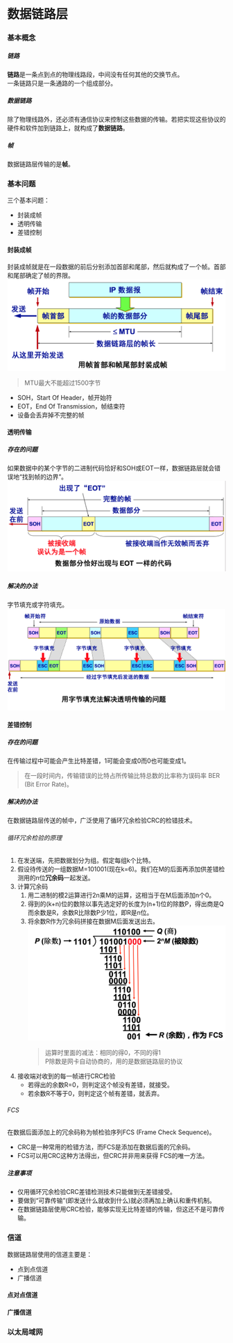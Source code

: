 # 数据链路层

### 基本概念
##### 链路
**链路**是一条点到点的物理线路段，中间没有任何其他的交换节点。  
一条链路只是一条通路的一个组成部分。
##### 数据链路
除了物理线路外，还必须有通信协议来控制这些数据的传输。若把实现这些协议的硬件和软件加到链路上，就构成了**数据链路**。
##### 帧
数据链路层传输的是**帧**。

### 基本问题
三个基本问题：
* 封装成帧
* 透明传输
* 差错控制

#### 封装成帧
封装成帧就是在一段数据的前后分别添加首部和尾部，然后就构成了一个帧。首部和尾部确定了帧的界限。
![2.数据链路层+截屏2021-02-01 22.18.58](https://raw.githubusercontent.com/loli0con/picgo/master/images/2.%E6%95%B0%E6%8D%AE%E9%93%BE%E8%B7%AF%E5%B1%82%2B%E6%88%AA%E5%B1%8F2021-02-01%2022.18.58.png%2B2021-02-01-22-19-08)
> MTU最大不能超过1500字节
* SOH，Start Of Header，帧开始符
* EOT，End Of Transmission，帧结束符
* 设备会丢弃掉不完整的帧

#### 透明传输
##### 存在的问题
如果数据中的某个字节的二进制代码恰好和SOH或EOT一样，数据链路层就会错误地“找到帧的边界”。
![2.数据链路层+截屏2021-02-01 22.25.07](https://raw.githubusercontent.com/loli0con/picgo/master/images/2.%E6%95%B0%E6%8D%AE%E9%93%BE%E8%B7%AF%E5%B1%82%2B%E6%88%AA%E5%B1%8F2021-02-01%2022.25.07.png%2B2021-02-01-22-25-31)
##### 解决的办法
字节填充或字符填充。
![2.数据链路层+截屏2021-02-01 22.25.23](https://raw.githubusercontent.com/loli0con/picgo/master/images/2.%E6%95%B0%E6%8D%AE%E9%93%BE%E8%B7%AF%E5%B1%82%2B%E6%88%AA%E5%B1%8F2021-02-01%2022.25.23.png%2B2021-02-01-22-25-31)

#### 差错控制
##### 存在的问题
在传输过程中可能会产生比特差错，1可能会变成0而0也可能变成1。
> 在一段时间内，传输错误的比特占所传输比特总数的比率称为误码率 BER (Bit Error Rate)。

##### 解决的办法
在数据链路层传送的帧中，广泛使用了循环冗余检验CRC的检错技术。
###### 循环冗余检验的原理
1. 在发送端，先把数据划分为组。假定每组k个比特。
2. 假设待传送的一组数据M=101001(现在k=6)。我们在M的后面再添加供差错检测用的n位**冗余码**一起发送。
3. 计算冗余码
   1. 用二进制的模2运算进行2n乘M的运算，这相当于在M后面添加n个0。
   2. 得到的(k+n)位的数除以事先选定好的长度为(n+1)位的除数P，得出商是Q而余数是R，余数R比除数P少1位，即R是n位。
   3. 将余数R作为冗余码拼接在数据M后面发送出去。
![2.数据链路层+截屏2021-02-01 22.37.35](https://raw.githubusercontent.com/loli0con/picgo/master/images/2.%E6%95%B0%E6%8D%AE%E9%93%BE%E8%B7%AF%E5%B1%82%2B%E6%88%AA%E5%B1%8F2021-02-01%2022.37.35.png%2B2021-02-01-22-37-52)
        > 运算时里面的减法：相同的得0，不同的得1  
        > P除数是网卡自动协商的，用的是数据链路层的协议
4. 接收端对收到的每一帧进行CRC检验
    * 若得出的余数R=0，则判定这个帧没有差错，就接受。
    * 若余数R不等于0，则判定这个帧有差错，就丢弃。

###### FCS
在数据后面添加上的冗余码称为帧检验序列FCS (Frame Check Sequence)。
* CRC是一种常用的检错方法，而FCS是添加在数据后面的冗余码。
* FCS可以用CRC这种方法得出，但CRC并非用来获得 FCS的唯一方法。
##### 注意事项
* 仅用循环冗余检验CRC差错检测技术只能做到无差错接受。
* 要做到“可靠传输”(即发送什么就收到什么)就必须再加上确认和重传机制。
* 在数据链路层使用CRC检验，能够实现无比特差错的传输，但这还不是可靠传输。

### 信道
数据链路层使用的信道主要是：
* 点到点信道
* 广播信道
#### 点对点信道

#### 广播信道

### 以太局域网